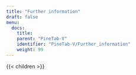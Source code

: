 ```yaml
---
title: "Further information"
draft: false
menu:
  docs:
    title:
    parent: "PineTab-V"
    identifier: "PineTab-V/Further_information"
    weight: 99
---
```


{{< children >}}
